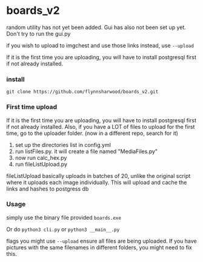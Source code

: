 # boards_v2


random utility has not yet been added. Gui has also not been set up yet. Don't try to run the gui.py

if you wish to upload to imgchest and use those links instead, use `--upload`

If it is the first time you are uploading, you will have to install postgresql first if not already installed. 

### install

`git clone https://github.com/flynnsharwood/boards_v2.git`

### First time upload
If it is the first time you are uploading, you will have to install postgresql first if not already installed. 
Also, if you have a LOT of files to upload for the first time, go to the uploader folder. (now in a different repo, search for it)

1. set up the directories list in config.yml
1. run listFiles.py. it will create a file named "MediaFiles.py"
2. now run calc_hex.py
3. run fileListUpload.py

fileListUpload basically uploads in batches of 20, unlike the original script where it uploads each image individually. This will upload and cache the links and hashes to postgress db

### Usage
simply use the binary file provided `boards.exe` 

Or do `python3 cli.py` or `python3 __main__.py`

flags you might use
`--upload` ensure all files are being uploaded. If you have pictures with the same filenames in different folders, you might need to fix this.


